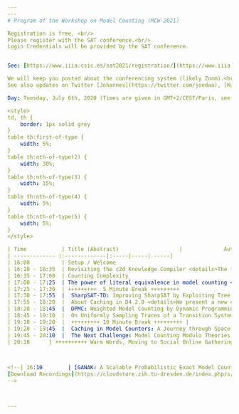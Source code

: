 ```yaml
---
---
# Program of the Workshop on Model Counting (MCW-2021)

Registration is free. <br/>
Please register with the SAT conference.<br/>
Login Credentials will be provided by the SAT conference.


See: [https://www.iiia.csic.es/sat2021/registration/](https://www.iiia.csic.es/sat2021/registration/)

We will keep you posted about the conferencing system (likely Zoom).<br/>
See also updates on Twitter [Johannes](https://twitter.com/joedaa), [Kuldeep](https://twitter.com/ksmeel), [Mate](https://twitter.com/SoosMate).

Day: Tuesday, July 6th, 2020 (Times are given in GMT+2/CEST/Paris, see [your timezone](https://everytimezone.com/s/4630fcac))

<style>
td, th {
    border: 1px solid grey
}
table th:first-of-type {
    width: 5%;
}
table th:nth-of-type(2) {
    width: 30%;
}
table th:nth-of-type(3) {
    width: 15%;
}
table th:nth-of-type(4) {
    width: 5%;
}
table th:nth-of-type(5) {
    width: 5%;
}
</style>

| Time           | Title (Abstract)                   |             Author(s) | Slides       | Recordings |
| ------------- |:-------------|:-----|-----| -----|
| 16:00          | Setup / Welcome                                       |                            [Johannes K. Fichte](https://iccl.inf.tu-dresden.de/web/Johannes_Fichte/en), [Markus Hecher](https://informatics.tuwien.ac.at/people/markus-hecher) | |
| 16:10 - 16:35  | Revisiting the c2d Knowledge Compiler <details>The [c2d knowledge compiler](http://reasoning.cs.ucla.edu/c2d/) has been around for more than a decade. Its main purpose is to compile knowledge bases in CNF form into Negation Normal Form (NNF) circuits that satisfy the properties of decomposability, determinism and smoothness. These circuits are tractable, allowing a number of hard queries to be computed in time linear in the circuit size. Perhaps the most common of these queries are the ones related to model counting and weighted model counting. The c2d knowledge compiler also underlies the [ACE system](http://reasoning.cs.ucla.edu/ace/), which compiles Bayesian networks into Arithmetic Circuits (ACs), allowing probabilistic inference on the Bayesian network in time linear in the AC size. In this talk, I will revisit the architectural design and underlying algorithms of the c2d compiler, in light of the upcoming release of c2d version 3.0. I will discuss how c2d performs decompositions, how it does formula caching and how it utilizes the technology underlying SAT solvers based on CDCL. Some of these ingredients of c2d have evolved beyond what has been reported in the earlier publications that appeared when c2d was first released.</details>                             |                            [Adnan Darwiche](http://web.cs.ucla.edu/~darwiche/) | |
| 16:35 - 17:00  | Counting Complexity                                                 <details>Reductions are an essential tool to show the hardness of problems. For counting problems, due to the well-known "easy to decide, hard to count" behavior, reductions are particularly challenging to define. On the one hand, if they are based too directly on the underlying decision problem, they are not powerful enough to capture the essence of a counting class, on the other hand, if they are not, they might be too powerful. In this talk, I will come back on some old attempt to define reduction in the context of counting, recall the notion of subtractive reductions in its original formulation and exemplifies its usefulness through hardness results in non monotonic reasoning and query answering. </details>              |               [Arnaud Durand](https://webusers.imj-prg.fr/~arnaud.durand/) | |
| 17:00 - 17:25  | The power of literal equivalence in model counting <details>The past two decades have seen the significant improvements of the scalability of practical model counters, which have been quite influential in many applications from artificial intelligence to formal verification. While most of exact counters fall into two categories, search-based and compilation-based, Huang and Darwiche's remarkable observation ties these two categories: the trace of a search-based exact model counter corresponds to a Decision-DNNF formula. Taking advantage of literal equivalences, this paper designs an efficient model counting technique such that its trace is a generalization of Decision-DNNF. We first propose a generalization of Decision-DNNF, called CCDD, to capture literal equivalences, then show that CCDD supports model counting in linear time, and finally design a model counter, called ExactMC, whose trace corresponds to CCDD. We perform an extensive experimental evaluation over a comprehensive set of benchmarks and conduct performance comparison of ExactMC vis-a-vis the state of the art counters, c2d, miniC2D, D4, ADDMC, and Ganak. Our empirical evaluation demonstrates ExactMC can solve 885 instances while the prior state of the art could solve only 843 instances, representing a significant improvement of 42 instances.<br/> This paper appeared at [AAAI-21](https://ojs.aaai.org/index.php/AAAI/article/view/16503)</details>                | [Yong Lai](https://scholar.google.com/citations?user=aDUTdMsAAAAJ&hl=en) | |
| 17:25 - 17:30  | +++++++++  5 Minute Break +++++++++                                                    | | |
| 17:30 - 17:55  |  SharpSAT-TD: Improving SharpSAT by Exploiting Tree Decompositions <details>We describe SharpSAT-TD, our submission to Model Counting Competition 2021, which solved the most public instances in both tracks 1 and 2. SharpSAT-TD is based on SharpSAT, with the primary novel feature being the integration of low-width tree decompositions to the decision heuristic of the counter. Another significant new feature is a new preprocessor, implementing among other techniques complete vivification and a treewidth-aware version of the B+E algorithm. SharpSAT-TD extends SharpSAT also by directly supporting weighted model counting.</details> |   [Tuukka Korhonen](https://tuukkakorhonen.com/), [Matti Järvisalo](https://www.cs.helsinki.fi/u/mjarvisa/)| |
| 17:55 - 18:20  |  About Caching in D4 2.0 <details>We present a new caching scheme and new cache management strategy that have been implemented in the last release of our compilation-based model counter, D4. The caching scheme consists in storing for each entry (a CNF formula forming a connected component given a current variable assignment, together with its model count) the corresponding set of variables and the corresponding set of clauses, except those clauses of the CNF formula that are satisfied or not shortened when conditioned by the assignment. The cache management strategy includes a cache cleaning strategy, based not only on the ages of the entries but also on the proportion of entries of the same size that led to positive hits. It also includes a cache insertion strategy, that aims to memory saving by avoiding to store in the cache every CNF formula that is encountered during search.</details>                                           |   [Jean-Marie Lagniez](http://www.cril.univ-artois.fr/~lagniez/), [Pierre Marquis](http://www.cril.univ-artois.fr/~marquis/Home,_sweet_home.html) | |
| 18:20 - 18:45  |  DPMC: Weighted Model Counting by Dynamic Programming on Project-Join Trees <details> We describe the model-counting framework DPMC, which combines the model counters ADDMC and TensorOrder. DPMC is a unifying dynamic-programming framework to compute exact literal-weighted model counts of formulas in conjunctive normal form. At the center of our framework are project-join trees, which specify efficient project-join orders to apply additive projections (variable eliminations) and joins (clause multiplications). In this framework, model counting is performed in two phases. First, the planning phase constructs a project-join tree from a formula. Second, the execution phase computes the model count of the formula, employing dynamic programming as guided by the project-join tree. We empirically evaluate various methods for the planning phase and compare constraint-satisfaction heuristics with tree-decomposition tools. We also investigate the performance of different data structures for the execution phase and compare algebraic decision diagrams with tensors. We show that our dynamic-programming model-counting framework DPMC is competitive with the state-of-the-art exact weighted model counters Cachet, c2d, D4, and miniC2D. <br/>DPMC is the predecessor of the weighted projected model counter ProCount. For projected counting, ProCount processes additive variables and existential variables differently by using project-join trees that are graded. ProCount is competitive with the existing exact weighted projected model counters D4P, projMC, and reSSAT.<br/> [Source code, benchmarks, and experimental data are available publicly](https://github.com/vardigroup/DPMC). </details>|  [Jeffrey M. Dudek](https://jmd11.web.rice.edu/), [Vu H. N. Phan](https://vuphan314.github.io/), [Moshe Y. Vardi](https://www.cs.rice.edu/~vardi/) | |
| 18:45 - 19:10  |  On Uniformly Sampling Traces of a Transition System <details>A key problem in constrained random verification (CRV) concerns generation of input stimuli that result in good coverage of the system’s runs in targeted corners of its behavior space. Existing CRV solutions however provide no formal guarantees on the distribution of the system’s runs. In this work, we take a first step towards solving this problem. We present an algorithm based on Algebraic Decision Diagrams for sampling bounded traces(i.e. sequences of states) of a sequential circuit with provable uniformity (or bias) guarantees,while satisfying given constraints. We have implemented our algorithm in a tool called TraceSampler. Extensive experiments show that TraceSampler outperforms alternative approaches that provide similar uniformity guarantees. This work was presented at ICCAD 2020.</details> |  [Moshe Y. Vardi](https://www.cs.rice.edu/~vardi/), [Aditya A. Shrotri](https://www.cs.rice.edu/~as128/), [Supratik Chakraborty](https://www.cse.iitb.ac.in/~supratik/)| |
| 19:10 - 19:20  |  +++++++++ 10 Minute Break +++++++++ |              |              |
| 19:20 - 19:45  |  Caching in Model Counters: A Journey through Space and Time<details>We investigate the role of the cache in CDCL-based model counters. Intuitively, we would expect the solving time of a model counter to decrease as the maximum allowed size of its cache increases. We find that constraining the cache size does not have a large influence on the solving time, and demonstrate that this is due to the characteristics of good branching heuristics. These heuristics do not only yield small search trees, but also give rise to components encountered only in small parts of those trees. Consequently, we only need to store the model counts of these components for a short while, and can soon safely delete them to free up cache space for new components. Finally, we demonstrate that, using a machine learning approach, we can predict surprisingly accurately whether the model count of a given component should be kept in the cache, or whether it should be discarded.</details> |  [Jeroen Rook](), [Anna Latour](https://www.universiteitleiden.nl/en/staffmembers/anna-latour#tab-1), [Holger Hoos](https://www.universiteitleiden.nl/en/staffmembers/holger-hoos#tab-1), [Siegfried Nijssen](https://www.info.ucl.ac.be/~snijssen/) | |
| 19:45 - 20:10  |  The Next Challenge: Model Counting Modulo Theories <details>The rise of Satisfiability Modulo Theories in the last approximately two decades has enabled cutting-edge progress in program verification, automatic test generation, symbolic execution, program synthesis, type inference, motion planning, security exploit detection, constraint satisfaction, and numerous other exciting areas of research. Yet satisfiability alone is insufficient to handle many of the corresponding quantitative analyses in those same areas; we need to be able to count models as well.<br/> Significant progress has been made in model counting for propositional formulas, and there is increasing interest for model counting in more expressive domains. On the other hand, SMT solvers are able to check satisfiability of constraints over combinations of many different theories. The future seems clear: model counting modulo theories (MCMT) is the next big challenge.<br/> In this talk I will describe recent advances in model counting for various domains including strings, linear and nonlinear arithmetic, arrays, and recursive data structures. My own work includes recent results in model counting for arrays and earlier work in model counting for strings.<br/> The main purpose of the talk will be to point out instances in which satisfiability-checking or all-SAT algorithms for some of these domains have been converted into model-counting algorithms. Finally, we will end with a call to action for SAT and SMT researchers to apply their methods to the problem of model counting modulo theories.</details>|  [Lucas Bang](https://www.cs.hmc.edu/~bang/)| | 
| 20:10      | ++++++++++ Warm Words, Moving to Social Online Gathering +++++++++ |  [Johannes K. Fichte](https://iccl.inf.tu-dresden.de/web/Johannes_Fichte/en), [Markus Hecher](https://informatics.tuwien.ac.at/people/markus-hecher) | |
 


<!--| 16:10        | [GANAK: A Scalable Probabilistic Exact Model Counter](../../assets/files/2020/MCW_2020_paper_4.pdf) |[Slides](../../assets/files/2020/MCW_2020_slides_4.pdf) |Shubham Sharma, Subhajit Roy, Mate Soos, and Kuldeep S. Meel |
[Download Recordings](https://cloudstore.zih.tu-dresden.de/index.php/s/ccGNrNxeH9AXaSq)
-->



---
```

